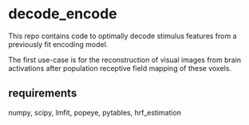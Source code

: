 # decode_encode

This repo contains code to optimally decode stimulus features from a previously fit encoding model. 

The first use-case is for the reconstruction of visual images from brain activations after population receptive field mapping of these voxels. 



## requirements
numpy, scipy, lmfit, popeye, pytables, hrf_estimation